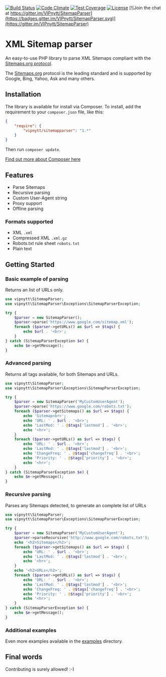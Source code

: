 [![Build Status](https://travis-ci.org/VIPnytt/SitemapParser.svg?branch=master)](https://travis-ci.org/VIPnytt/X-Robots-Tag-parser) [![Code Climate](https://codeclimate.com/github/VIPnytt/SitemapParser/badges/gpa.svg)](https://codeclimate.com/github/VIPnytt/SitemapParser) [![Test Coverage](https://codeclimate.com/github/VIPnytt/SitemapParser/badges/coverage.svg)](https://codeclimate.com/github/VIPnytt/SitemapParser/coverage) [![License](https://poser.pugx.org/VIPnytt/SitemapParser/license)](https://packagist.org/packages/VIPnytt/SitemapParser) [![Join the chat at https://gitter.im/VIPnytt/SitemapParser](https://badges.gitter.im/VIPnytt/SitemapParser.svg)](https://gitter.im/VIPnytt/SitemapParser)

# XML Sitemap parser
An easy-to-use PHP library to parse XML Sitemaps compliant with the [Sitemaps.org protocol](http://www.sitemaps.org/protocol.html).

The [Sitemaps.org](http://www.sitemaps.org/) protocol is the leading standard and is supported by Google, Bing, Yahoo, Ask and many others.

## Installation
The library is available for install via Composer. To install, add the requirement to your `composer.json` file, like this:
```json
{
    "require": {
        "vipnytt/sitemapparser": "1.*"
    }
}
```

Then run `composer update`.

[Find out more about Composer here](https://getcomposer.org)

## Features
- Parse Sitemaps
- Recursive parsing
- Custom User-Agent string
- Proxy support
- Offline parsing

### Formats supported
- XML `.xml`
- Compressed XML `.xml.gz`
- Robots.txt rule sheet `robots.txt`
- Plain text


## Getting Started

### Basic example of parsing
Returns an list of URLs only.
```php
use vipnytt\SitemapParser;
use vipnytt\SitemapParser\Exceptions\SitemapParserException;

try {
    $parser = new SitemapParser();
    $parser->parse('https://www.google.com/sitemap.xml');
    foreach ($parser->getURLs() as $url => $tags) {
        echo $url . '<br>';
    }
} catch (SitemapParserException $e) {
    echo $e->getMessage();
}
```

### Advanced parsing
Returns all tags available, for both Sitemaps and URLs.
```php
use vipnytt\SitemapParser;
use vipnytt\SitemapParser\Exceptions\SitemapParserException;

try {
    $parser = new SitemapParser('MyCustomUserAgent');
    $parser->parse('https://www.google.com/robots.txt');
    foreach ($parser->getSitemaps() as $url => $tags) {
        echo 'Sitemap<br>';
        echo 'URL: ' . $url . '<br>';
        echo 'LastMod: ' . @$tags['lastmod'] . '<br>';
        echo '<hr>';
    }
    foreach ($parser->getURLs() as $url => $tags) {
        echo 'URL: ' . $url . '<br>';
        echo 'LastMod: ' . @$tags['lastmod'] . '<br>';
        echo 'ChangeFreq: ' . @$tags['changefreq'] . '<br>';
        echo 'Priority: ' . @$tags['priority'] . '<br>';
        echo '<hr>';
    }
} catch (SitemapParserException $e) {
    echo $e->getMessage();
}
```

### Recursive parsing
Parses any Sitemaps detected, to generate an complete list of URLs
```php
use vipnytt\SitemapParser;
use vipnytt\SitemapParser\Exceptions\SitemapParserException;

try {
    $parser = new SitemapParser('MyCustomUserAgent');
    $parser->parseRecursive('http://www.google.com/robots.txt');
    echo '<h2>Sitemaps</h2>';
    foreach ($parser->getSitemaps() as $url => $tags) {
        echo 'URL: ' . $url . '<br>';
        echo 'LastMod: ' . @$tags['lastmod'] . '<br>';
        echo '<hr>';
    }
    echo '<h2>URLs</h2>';
    foreach ($parser->getURLs() as $url => $tags) {
        echo 'URL: ' . $url . '<br>';
        echo 'LastMod: ' . @$tags['lastmod'] . '<br>';
        echo 'ChangeFreq: ' . @$tags['changefreq'] . '<br>';
        echo 'Priority: ' . @$tags['priority'] . '<br>';
        echo '<hr>';
    }
} catch (SitemapParserException $e) {
    echo $e->getMessage();
}
```

### Additional examples
Even more examples available in the [examples](https://github.com/VIPnytt/SitemapParser/tree/master/examples) directory.

## Final words

Contributing is surely allowed! :-)
